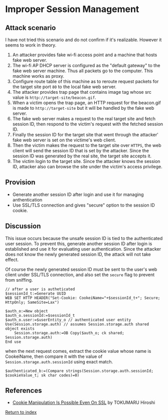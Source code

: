 # Improper Session Management

## Attack scenario

I have not tried this scenario and do not confirm if it's realizable. However it seems to work in theory.

1. An attacker provides fake wi-fi access point and a machine that hosts fake web server.
1. The wi-fi AP DHCP server is configured as the "default gateway" to the fake web server machine. Thus all packets go to the computer. This machine works as proxy.
1. Configure route table of this machine as to reroute request packets for the target site port `80` to the local fake web server.
1. The attacker provides trap page that contains image tag whose src value is `http://target-site/beacon.gif`.
1. When a victim opens the trap page, an HTTP request for the beacon.gif is made to `http://target-site` but it will be handled by the fake web server.
1. The fake web server makes a request to the real target site and fetch session ID, then respond to the victim's request with the fetched session ID.
1. Finally the session ID for the target site that went through the attacker' fake web server is set on the victime's web client.
1. Then the victim makes the request to the target site over `HTTPS`, the web client will send the session ID that is set by the attacker. Since the session ID was generated by the real site, the target site accepts it.
1. The victim login to the target site. Since the attacker knows the session ID, attacker also can browse the site under the victim's access privilege.

## Provision

- Generate another session ID after login and use it for managing anthentication
- Use SSL/TLS connection and gives "secure" option to the session ID cookie.

## Discussion

This issue occurs because the unsafe session ID is tied to the authenticated user session. To prevent this, generate another session ID after login is established and use it for evaluating user authentication. Since the attacker does not know the newly generated session ID, the attack will not take effect.

Of course the newly generated session ID must be sent to the user's web client under SSL/TLS connection, and also set the `secure` flag to prevent from sniffing.

```4D
// after a user is autheticated
$sessionId_t:=Generate UUID
WEB SET HTTP HEADER("Set-Cookie: CookeiName="+$sessionId_t+"; Secure; HttpOnly; SameSite=Lax")

$auth_o:=New object
$auth_o.sessionId:=$sessionId_t
$auth_o.user:=$userEntity_o // authenticated user entity
Use(Session.storage.auth) // assumes Session.storage.auth shared object exists
    Session.storage.auth:=OB Copy($auth_o; ck shared; Session.storage.auth)
End use
```

when the next request comes, extract the cookie value whose name is CookeiName, then compare it with the value of `Session.storage.auth.sessionId` using exact match.

```4D
$authenticated_b:=(Compare strings(Session.storage.auth.sessionId; $cookieValue_t; sk char codes)=0)
```

## References

- [Cookie Manipulation Is Possible Even On SSL](https://blog.tokumaru.org/2013/09/cookie-manipulation-is-possible-even-on-ssl.html) by TOKUMARU Hiroshi

[Return to index](index.html)
